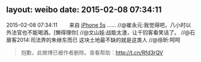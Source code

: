 layout: weibo
date: 2015-02-08 07:34:11
---
2015-02-08 07:34:11  &nbsp;&nbsp;&nbsp;&nbsp;&nbsp;&nbsp; 来自 <a href="sinaweibo://customweibosource" rel="nofollow">iPhone 5s</a>
…… //@崔永元:我觉得吧，八小时以外法官也不能喝酒。[懒得理你] //@文山娃:战能太渣，让千钧客看笑话了。 //@石扉客2014:司法界的朱继东而已 这块土地最不缺的就是这类人 //@徐昕:呵呵
>  抱歉，此微博已被作者删除。查看帮助：http://t.cn/Rfd3rQV
